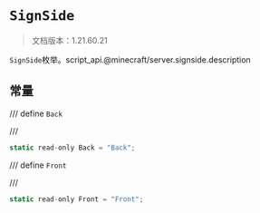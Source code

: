# `SignSide`

> 文档版本：1.21.60.21

`SignSide`枚举。script_api.@minecraft/server.signside.description

## 常量

/// define
`Back`


///

```js
static read-only Back = "Back";
```


/// define
`Front`


///

```js
static read-only Front = "Front";
```

